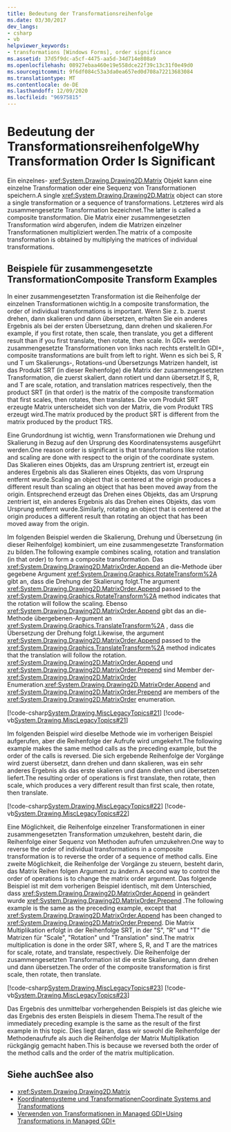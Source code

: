 ```yaml
---
title: Bedeutung der Transformationsreihenfolge
ms.date: 03/30/2017
dev_langs:
- csharp
- vb
helpviewer_keywords:
- transformations [Windows Forms], order significance
ms.assetid: 37d5f9dc-a5cf-4475-aa5d-34d714e808a9
ms.openlocfilehash: 08927ebaa460e19e558dce22f39c13c31f0e49d0
ms.sourcegitcommit: 9f6df084c53a3da0ea657ed0d708a72213683084
ms.translationtype: MT
ms.contentlocale: de-DE
ms.lasthandoff: 12/09/2020
ms.locfileid: "96975815"
---
```

# <a name="why-transformation-order-is-significant"></a><span data-ttu-id="26edc-102">Bedeutung der Transformationsreihenfolge</span><span class="sxs-lookup"><span data-stu-id="26edc-102">Why Transformation Order Is Significant</span></span>
<span data-ttu-id="26edc-103">Ein einzelnes- <xref:System.Drawing.Drawing2D.Matrix> Objekt kann eine einzelne Transformation oder eine Sequenz von Transformationen speichern.</span><span class="sxs-lookup"><span data-stu-id="26edc-103">A single <xref:System.Drawing.Drawing2D.Matrix> object can store a single transformation or a sequence of transformations.</span></span> <span data-ttu-id="26edc-104">Letzteres wird als zusammengesetzte Transformation bezeichnet.</span><span class="sxs-lookup"><span data-stu-id="26edc-104">The latter is called a composite transformation.</span></span> <span data-ttu-id="26edc-105">Die Matrix einer zusammengesetzten Transformation wird abgerufen, indem die Matrizen einzelner Transformationen multipliziert werden.</span><span class="sxs-lookup"><span data-stu-id="26edc-105">The matrix of a composite transformation is obtained by multiplying the matrices of individual transformations.</span></span>  
  
## <a name="composite-transform-examples"></a><span data-ttu-id="26edc-106">Beispiele für zusammengesetzte Transformation</span><span class="sxs-lookup"><span data-stu-id="26edc-106">Composite Transform Examples</span></span>  
 <span data-ttu-id="26edc-107">In einer zusammengesetzten Transformation ist die Reihenfolge der einzelnen Transformationen wichtig.</span><span class="sxs-lookup"><span data-stu-id="26edc-107">In a composite transformation, the order of individual transformations is important.</span></span> <span data-ttu-id="26edc-108">Wenn Sie z. b. zuerst drehen, dann skalieren und dann übersetzen, erhalten Sie ein anderes Ergebnis als bei der ersten Übersetzung, dann drehen und skalieren.</span><span class="sxs-lookup"><span data-stu-id="26edc-108">For example, if you first rotate, then scale, then translate, you get a different result than if you first translate, then rotate, then scale.</span></span> <span data-ttu-id="26edc-109">In GDI+ werden zusammengesetzte Transformationen von links nach rechts erstellt.</span><span class="sxs-lookup"><span data-stu-id="26edc-109">In GDI+, composite transformations are built from left to right.</span></span> <span data-ttu-id="26edc-110">Wenn es sich bei S, R und T um Skalierungs-, Rotations-und Übersetzungs Matrizen handelt, ist das Produkt SRT (in dieser Reihenfolge) die Matrix der zusammengesetzten Transformation, die zuerst skaliert, dann rotiert und dann übersetzt.</span><span class="sxs-lookup"><span data-stu-id="26edc-110">If S, R, and T are scale, rotation, and translation matrices respectively, then the product SRT (in that order) is the matrix of the composite transformation that first scales, then rotates, then translates.</span></span> <span data-ttu-id="26edc-111">Die vom Produkt SRT erzeugte Matrix unterscheidet sich von der Matrix, die vom Produkt TRS erzeugt wird.</span><span class="sxs-lookup"><span data-stu-id="26edc-111">The matrix produced by the product SRT is different from the matrix produced by the product TRS.</span></span>  
  
 <span data-ttu-id="26edc-112">Eine Grundordnung ist wichtig, wenn Transformationen wie Drehung und Skalierung in Bezug auf den Ursprung des Koordinatensystems ausgeführt werden.</span><span class="sxs-lookup"><span data-stu-id="26edc-112">One reason order is significant is that transformations like rotation and scaling are done with respect to the origin of the coordinate system.</span></span> <span data-ttu-id="26edc-113">Das Skalieren eines Objekts, das am Ursprung zentriert ist, erzeugt ein anderes Ergebnis als das Skalieren eines Objekts, das vom Ursprung entfernt wurde.</span><span class="sxs-lookup"><span data-stu-id="26edc-113">Scaling an object that is centered at the origin produces a different result than scaling an object that has been moved away from the origin.</span></span> <span data-ttu-id="26edc-114">Entsprechend erzeugt das Drehen eines Objekts, das am Ursprung zentriert ist, ein anderes Ergebnis als das Drehen eines Objekts, das vom Ursprung entfernt wurde.</span><span class="sxs-lookup"><span data-stu-id="26edc-114">Similarly, rotating an object that is centered at the origin produces a different result than rotating an object that has been moved away from the origin.</span></span>  
  
 <span data-ttu-id="26edc-115">Im folgenden Beispiel werden die Skalierung, Drehung und Übersetzung (in dieser Reihenfolge) kombiniert, um eine zusammengesetzte Transformation zu bilden.</span><span class="sxs-lookup"><span data-stu-id="26edc-115">The following example combines scaling, rotation and translation (in that order) to form a composite transformation.</span></span> <span data-ttu-id="26edc-116">Das <xref:System.Drawing.Drawing2D.MatrixOrder.Append> an die-Methode über gegebene Argument <xref:System.Drawing.Graphics.RotateTransform%2A> gibt an, dass die Drehung der Skalierung folgt.</span><span class="sxs-lookup"><span data-stu-id="26edc-116">The argument <xref:System.Drawing.Drawing2D.MatrixOrder.Append> passed to the <xref:System.Drawing.Graphics.RotateTransform%2A> method indicates that the rotation will follow the scaling.</span></span> <span data-ttu-id="26edc-117">Ebenso <xref:System.Drawing.Drawing2D.MatrixOrder.Append> gibt das an die-Methode übergebenen-Argument an <xref:System.Drawing.Graphics.TranslateTransform%2A> , dass die Übersetzung der Drehung folgt.</span><span class="sxs-lookup"><span data-stu-id="26edc-117">Likewise, the argument <xref:System.Drawing.Drawing2D.MatrixOrder.Append> passed to the <xref:System.Drawing.Graphics.TranslateTransform%2A> method indicates that the translation will follow the rotation.</span></span> <span data-ttu-id="26edc-118"><xref:System.Drawing.Drawing2D.MatrixOrder.Append> und <xref:System.Drawing.Drawing2D.MatrixOrder.Prepend> sind Member der- <xref:System.Drawing.Drawing2D.MatrixOrder> Enumeration.</span><span class="sxs-lookup"><span data-stu-id="26edc-118"><xref:System.Drawing.Drawing2D.MatrixOrder.Append> and <xref:System.Drawing.Drawing2D.MatrixOrder.Prepend> are members of the <xref:System.Drawing.Drawing2D.MatrixOrder> enumeration.</span></span>  
  
 [!code-csharp[System.Drawing.MiscLegacyTopics#21](~/samples/snippets/csharp/VS_Snippets_Winforms/System.Drawing.MiscLegacyTopics/CS/Class1.cs#21)]
 [!code-vb[System.Drawing.MiscLegacyTopics#21](~/samples/snippets/visualbasic/VS_Snippets_Winforms/System.Drawing.MiscLegacyTopics/VB/Class1.vb#21)]  
  
 <span data-ttu-id="26edc-119">Im folgenden Beispiel wird dieselbe Methode wie im vorherigen Beispiel aufgerufen, aber die Reihenfolge der Aufrufe wird umgekehrt.</span><span class="sxs-lookup"><span data-stu-id="26edc-119">The following example makes the same method calls as the preceding example, but the order of the calls is reversed.</span></span> <span data-ttu-id="26edc-120">Die sich ergebende Reihenfolge der Vorgänge wird zuerst übersetzt, dann drehen und dann skalieren, was ein sehr anderes Ergebnis als das erste skalieren und dann drehen und übersetzen liefert.</span><span class="sxs-lookup"><span data-stu-id="26edc-120">The resulting order of operations is first translate, then rotate, then scale, which produces a very different result than first scale, then rotate, then translate.</span></span>  
  
 [!code-csharp[System.Drawing.MiscLegacyTopics#22](~/samples/snippets/csharp/VS_Snippets_Winforms/System.Drawing.MiscLegacyTopics/CS/Class1.cs#22)]
 [!code-vb[System.Drawing.MiscLegacyTopics#22](~/samples/snippets/visualbasic/VS_Snippets_Winforms/System.Drawing.MiscLegacyTopics/VB/Class1.vb#22)]  
  
 <span data-ttu-id="26edc-121">Eine Möglichkeit, die Reihenfolge einzelner Transformationen in einer zusammengesetzten Transformation umzukehren, besteht darin, die Reihenfolge einer Sequenz von Methoden aufrufen umzukehren.</span><span class="sxs-lookup"><span data-stu-id="26edc-121">One way to reverse the order of individual transformations in a composite transformation is to reverse the order of a sequence of method calls.</span></span> <span data-ttu-id="26edc-122">Eine zweite Möglichkeit, die Reihenfolge der Vorgänge zu steuern, besteht darin, das Matrix Reihen folgen Argument zu ändern.</span><span class="sxs-lookup"><span data-stu-id="26edc-122">A second way to control the order of operations is to change the matrix order argument.</span></span> <span data-ttu-id="26edc-123">Das folgende Beispiel ist mit dem vorherigen Beispiel identisch, mit dem Unterschied, dass <xref:System.Drawing.Drawing2D.MatrixOrder.Append> in geändert wurde <xref:System.Drawing.Drawing2D.MatrixOrder.Prepend> .</span><span class="sxs-lookup"><span data-stu-id="26edc-123">The following example is the same as the preceding example, except that <xref:System.Drawing.Drawing2D.MatrixOrder.Append> has been changed to <xref:System.Drawing.Drawing2D.MatrixOrder.Prepend>.</span></span> <span data-ttu-id="26edc-124">Die Matrix Multiplikation erfolgt in der Reihenfolge SRT, in der "S", "R" und "T" die Matrizen für "Scale", "Rotation" und "Translation" sind.</span><span class="sxs-lookup"><span data-stu-id="26edc-124">The matrix multiplication is done in the order SRT, where S, R, and T are the matrices for scale, rotate, and translate, respectively.</span></span> <span data-ttu-id="26edc-125">Die Reihenfolge der zusammengesetzten Transformation ist die erste Skalierung, dann drehen und dann übersetzen.</span><span class="sxs-lookup"><span data-stu-id="26edc-125">The order of the composite transformation is first scale, then rotate, then translate.</span></span>  
  
 [!code-csharp[System.Drawing.MiscLegacyTopics#23](~/samples/snippets/csharp/VS_Snippets_Winforms/System.Drawing.MiscLegacyTopics/CS/Class1.cs#23)]
 [!code-vb[System.Drawing.MiscLegacyTopics#23](~/samples/snippets/visualbasic/VS_Snippets_Winforms/System.Drawing.MiscLegacyTopics/VB/Class1.vb#23)]  
  
 <span data-ttu-id="26edc-126">Das Ergebnis des unmittelbar vorhergehenden Beispiels ist das gleiche wie das Ergebnis des ersten Beispiels in diesem Thema.</span><span class="sxs-lookup"><span data-stu-id="26edc-126">The result of the immediately preceding example is the same as the result of the first example in this topic.</span></span> <span data-ttu-id="26edc-127">Dies liegt daran, dass wir sowohl die Reihenfolge der Methodenaufrufe als auch die Reihenfolge der Matrix Multiplikation rückgängig gemacht haben.</span><span class="sxs-lookup"><span data-stu-id="26edc-127">This is because we reversed both the order of the method calls and the order of the matrix multiplication.</span></span>  
  
## <a name="see-also"></a><span data-ttu-id="26edc-128">Siehe auch</span><span class="sxs-lookup"><span data-stu-id="26edc-128">See also</span></span>

- <xref:System.Drawing.Drawing2D.Matrix>
- [<span data-ttu-id="26edc-129">Koordinatensysteme und Transformationen</span><span class="sxs-lookup"><span data-stu-id="26edc-129">Coordinate Systems and Transformations</span></span>](coordinate-systems-and-transformations.md)
- [<span data-ttu-id="26edc-130">Verwenden von Transformationen in Managed GDI+</span><span class="sxs-lookup"><span data-stu-id="26edc-130">Using Transformations in Managed GDI+</span></span>](using-transformations-in-managed-gdi.md)

